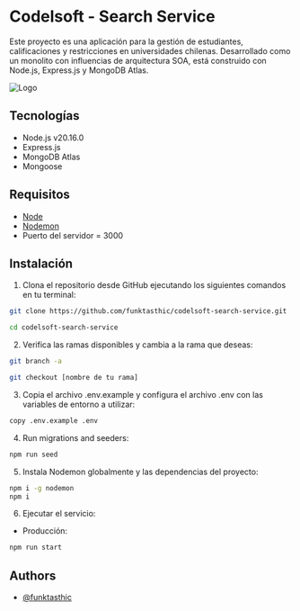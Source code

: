 # Codelsoft - Search Service

Este proyecto es una aplicación para la gestión de estudiantes, calificaciones y restricciones en universidades chilenas. Desarrollado como un monolito con influencias de arquitectura SOA, está construido con Node.js, Express.js y MongoDB Atlas.

![Logo](https://i.imgur.com/7R9KWRA.png)

## Tecnologías

- Node.js v20.16.0
- Express.js
- MongoDB Atlas
- Mongoose

## Requisitos

- [Node](https://nodejs.org/en/download/current)
- [Nodemon](https://www.npmjs.com/package/nodemon)
- Puerto del servidor = 3000

## Instalación

1. Clona el repositorio desde GitHub ejecutando los siguientes comandos en tu terminal:

```bash
git clone https://github.com/funktasthic/codelsoft-search-service.git

cd codelsoft-search-service
```

2. Verifica las ramas disponibles y cambia a la rama que deseas:

```bash
git branch -a

git checkout [nombre de tu rama]
```

3. Copia el archivo .env.example y configura el archivo .env con las variables de entorno a utilizar:

```bash
copy .env.example .env
```

4. Run migrations and seeders:

```bash
npm run seed
```

5. Instala Nodemon globalmente y las dependencias del proyecto:

```bash
npm i -g nodemon
npm i
```

6. Ejecutar el servicio:

- Producción:

```bash
npm run start
```

## Authors

- [@funktasthic](https://www.github.com/funktasthic)
